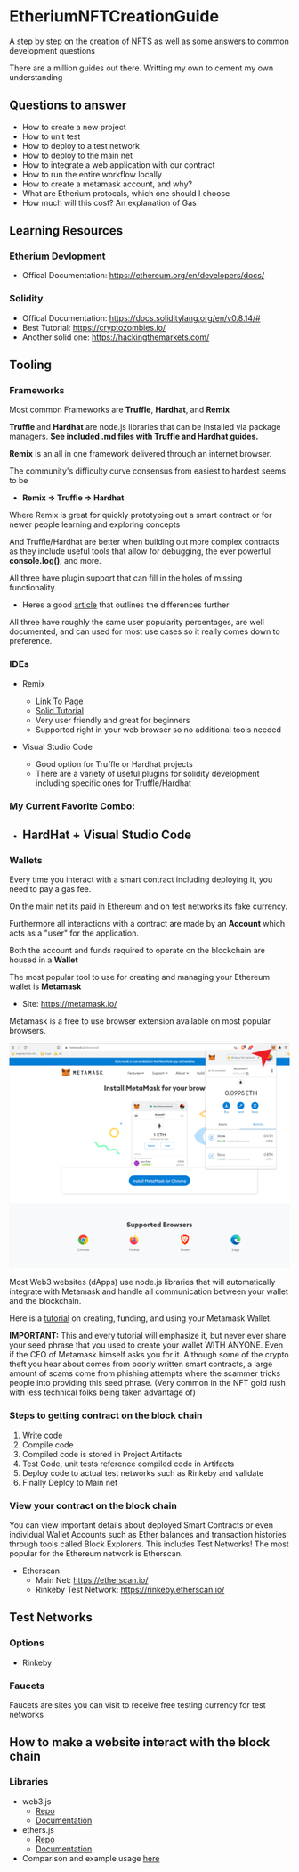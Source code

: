 # EtheriumNFTCreationGuide
A step by step on the creation of NFTS as well as some answers to common development questions

There are a million guides out there. Writting my own to cement my own understanding

## Questions to answer
- How to create a new project
- How to unit test
- How to deploy to a test network
- How to deploy to the main net
- How to integrate a web application with our contract
- How to run the entire workflow locally
- How to create a metamask account, and why?
- What are Etherium protocals, which one should I choose
- How much will this cost? An explanation of Gas

## Learning Resources
### Etherium Devlopment
- Offical Documentation: https://ethereum.org/en/developers/docs/

### Solidity
- Offical Documentation: https://docs.soliditylang.org/en/v0.8.14/#
- Best Tutorial: https://cryptozombies.io/
- Another solid one: https://hackingthemarkets.com/

## Tooling
### Frameworks
Most common Frameworks are **Truffle**, **Hardhat**, and **Remix**

**Truffle** and **Hardhat** are node.js libraries that can be installed via package managers. **See included .md files with Truffle and Hardhat guides.**

**Remix** is an all in one framework delivered through an internet browser.

The community's difficulty curve consensus from easiest to hardest seems to be
 - **Remix => Truffle => Hardhat**

Where Remix is great for quickly prototyping out a smart contract or for newer people learning and exploring concepts

And Truffle/Hardhat are better when building out more complex contracts as they include useful tools that allow for debugging, the ever powerful **console.log()**, and more. 

All three have plugin support that can fill in the holes of missing functionality.

- Heres a good [article](https://theblockchainguy.dev/hardhat-vs-truffle-vs-remix) that outlines the differences further

All three have roughly the same user popularity percentages, are well documented, and can used for most use cases so it really comes down to preference.

### IDEs
- Remix
    - [Link To Page](https://remix.ethereum.org/#optimize=false&runs=200&evmVersion=null&version=soljson-v0.8.7+commit.e28d00a7.js)
    - [Solid Tutorial](https://www.youtube.com/watch?v=bZKVfXmzRDw&ab_channel=ArturChmaro)
    - Very user friendly and great for beginners
    - Supported right in your web browser so no additional tools needed

- Visual Studio Code
    - Good option for Truffle or Hardhat projects
    - There are a variety of useful plugins for solidity development including specific ones for Truffle/Hardhat

### My Current Favorite Combo:
 - HardHat + Visual Studio Code
    -
    
### Wallets
Every time you interact with a smart contract including deploying it, you need to pay a gas fee.

On the main net its paid in Ethereum and  on test networks its fake currency.

Furthermore all interactions with a contract are made by an **Account** which acts as a "user" for the application.

Both the account and funds required to operate on the blockchain are housed in a **Wallet**

The most popular tool to use for creating and managing your Ethereum wallet is **Metamask**

- Site: https://metamask.io/

Metamask is a free to use browser extension available on most popular browsers.

![Meta mask](./content/MetaMask.png "MetaMask")

Most Web3 websites (dApps) use node.js libraries that will automatically integrate with Metamask and handle all communication between your wallet and the blockchain.

Here is a [tutorial](https://www.youtube.com/watch?v=tw-tQD0jztE&ab_channel=MoneyZG) on creating, funding, and using your Metamask Wallet.

**IMPORTANT:** This and every tutorial will emphasize it, but never ever share your seed phrase that you used to create your wallet WITH ANYONE. Even if the CEO of Metamask himself asks you for it. Although some of the crypto theft you hear about comes from poorly written smart contracts, a large amount of scams come from phishing attempts where the scammer tricks people into providing this seed phrase. (Very common in the NFT gold rush with less technical folks being taken advantage of)

### Steps to getting contract on the block chain
 1. Write code
 2. Compile code
 3. Compiled code is stored in Project Artifacts
 4. Test Code, unit tests reference compiled code in Artifacts
 5. Deploy code to actual test networks such as Rinkeby and validate
 6. Finally Deploy to Main net

 ### View your contract on the block chain
 You can view important details about deployed Smart Contracts or even individual Wallet Accounts such as Ether balances and transaction histories through tools called Block Explorers. This includes Test Networks! The most popular for the Ethereum network is Etherscan.
 - Etherscan
    - Main Net: https://etherscan.io/
    - Rinkeby Test Network: https://rinkeby.etherscan.io/


## Test Networks
### Options
 - Rinkeby
### Faucets
Faucets are sites you can visit to receive free testing currency for test networks

## How to make a website interact with the block chain

### Libraries
 - web3.js
    - [Repo](https://github.com/ChainSafe/web3.js#readme)
    - [Documentation](https://web3js.readthedocs.io/en/v1.7.3/)
 - ethers.js
    - [Repo](https://github.com/ethers-io/ethers.js#readme)
    - [Documentation](https://docs.ethers.io/v5/)
 - Comparison and example usage [here](https://www.youtube.com/watch?v=DdyXocqnCxE&ab_channel=DappUniversity)
